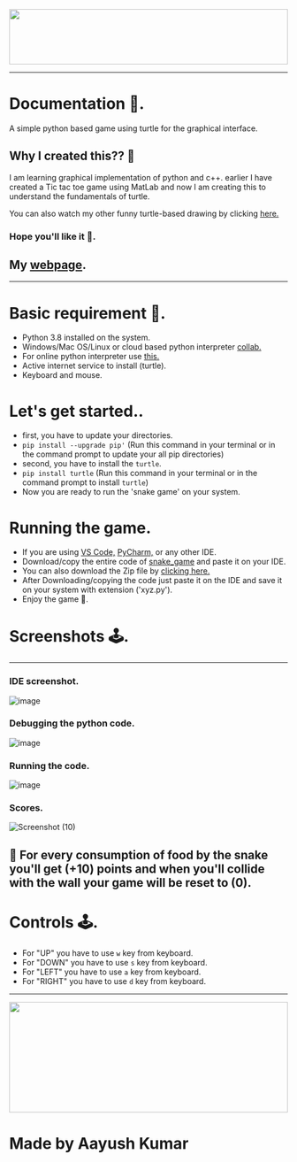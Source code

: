 <img src="https://th.bing.com/th/id/R.08916d24a700a0efb781bd7b4ad70f11?rik=iEJ2qrDaaw67aA&riu=http%3a%2f%2fgreatcampgames.ca%2fattachments%2fImage%2fsnake_a2.png%3ftemplate%3dgeneric&ehk=JTnqaazB9%2f1fpXwODQPG8aAIMOtYmK%2fgf13im9dhFiA%3d&risl=&pid=ImgRaw&r=0" width="100%" height="100">
<hr>

# Documentation 📝.

A simple python based game using turtle for the graphical interface.

## Why I created this?? 🤔

I am learning graphical implementation of python and c++. earlier I have created a Tic tac toe game using MatLab and now I am creating this to understand the fundamentals of turtle.

You can also watch my other funny turtle-based drawing by clicking [here.](https://github.com/aayushkumar20/AI-based-Python-projects/tree/main/funny%20python%20projects)

### Hope you'll like it 🙂.

## My [webpage](http://aayushkumar20.github.io/).

<hr>

# Basic requirement 💽.

- Python 3.8 installed on the system.
- Windows/Mac OS/Linux or cloud based python interpreter [collab.](https://colab.research.google.com/) 
- For online python interpreter use [this.](https://github.com/aayushkumar20/snake_game_using_turtle/blob/main/snake_game.ipynb)
- Active internet service to install (turtle).
- Keyboard and mouse.

# Let's get started..

- first, you have to update your directories.
- `pip install --upgrade pip'` (Run this command in your terminal or in the command prompt to update your all pip directories)
- second, you have to install the `turtle`.
- `pip install turtle` (Run this command in your terminal or in the command prompt to install `turtle`)
- Now you are ready to run the 'snake game' on your system.

# Running the game.

- If you are using [VS Code,](https://code.visualstudio.com/) [PyCharm,](https://www.jetbrains.com/pycharm/) or any other IDE.
- Download/copy the entire code of [snake_game](https://github.com/aayushkumar20/snake_game_using_turtle/blob/main/snake_game.py) and paste it on your IDE.
- You can also download the Zip file by [clicking here.](https://codeload.github.com/aayushkumar20/snake_game_using_turtle/zip/refs/heads/main)
- After Downloading/copying the code just paste it on the IDE and save it on your system with extension ('xyz.py').
- Enjoy the game :tada:.

# Screenshots 🕹.
<hr>

### IDE screenshot.

![image](https://user-images.githubusercontent.com/37871733/140615332-5f391ded-8ed9-412b-a142-422c632ec841.png)

### Debugging the python code.

![image](https://user-images.githubusercontent.com/37871733/140615447-fdc69fdf-229d-4f0d-ad5d-f8cee195cbc8.png)


### Running the code.

![image](https://user-images.githubusercontent.com/37871733/140615480-7f63de87-4dbd-44c6-b345-2de0cfb8a394.png)


### Scores.

![Screenshot (10)](https://user-images.githubusercontent.com/37871733/140615626-821ac5ac-1c94-4aef-aedf-e2261c66a58b.png)

## 🛑 For every consumption of food by the snake you'll get (+10) points and when you'll collide with the wall your game will be reset to (0).


# Controls 🕹.

- For "UP" you have to use `w` key from keyboard.
- For "DOWN" you have to use `s` key from keyboard.
- For "LEFT" you have to use `a` key from keyboard.
- For "RIGHT" you have to use `d` key from keyboard.
<hr>


<img src="https://th.bing.com/th/id/OIP.cp7lx2H2cFuOkn-_0v_JdwAAAA?pid=ImgDet&rs=1" width="100%" height="200">


# Made by Aayush Kumar
